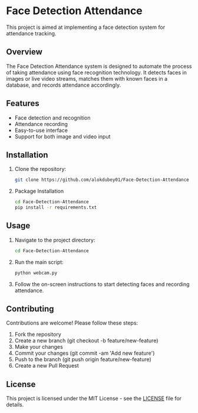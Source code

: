 # Face Detection Attendance

This project is aimed at implementing a face detection system for attendance tracking.

## Overview

The Face Detection Attendance system is designed to automate the process of taking attendance using face recognition technology. It detects faces in images or live video streams, matches them with known faces in a database, and records attendance accordingly.

## Features

- Face detection and recognition
- Attendance recording
- Easy-to-use interface
- Support for both image and video input

## Installation

1. Clone the repository:

   ```bash
   git clone https://github.com/alokdubey01/Face-Detection-Attendance

2. Package Installation
    ```bash
    cd Face-Detection-Attendance
    pip install -r requirements.txt


## Usage

1. Navigate to the project directory:

   ```bash
   cd Face-Detection-Attendance

2. Run the main script:
   ```bash
   python webcam.py

3. Follow the on-screen instructions to start detecting faces and recording attendance.
## Contributing

Contributions are welcome! Please follow these steps:

   1. Fork the repository
   2. Create a new branch (git checkout -b feature/new-feature)
   3. Make your changes
   4. Commit your changes (git commit -am 'Add new feature')
   5. Push to the branch (git push origin feature/new-feature)
   6. Create a new Pull Request
## License

This project is licensed under the MIT License - see the [LICENSE](https://choosealicense.com/licenses/mit/) file for details.

